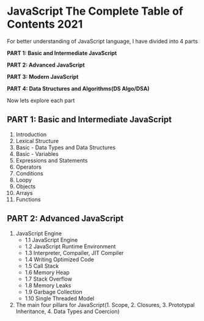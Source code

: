 # JavaScript The Complete Table of Contents 2021

For better understanding of JavaScript language, I have divided into 4 parts

**PART 1: Basic and Intermediate JavaScript**

**PART 2: Advanced JavaScript**

**PART 3: Modern JavaScript**

**PART 4: Data Structures and Algorithms(DS Algo/DSA)**

Now lets explore each part
## PART 1: Basic and Intermediate JavaScript
1. Introduction
2. Lexical Structure
3. Basic - Data Types and Data Structures
4. Basic - Variables
5. Expressions and Statements
6. Operators
7. Conditions
8. Loopy
9. Objects
10. Arrays
11. Functions

## PART 2: Advanced JavaScript
1. JavaScript Engine
   * 1.1 JavaScript Engine
   * 1.2 JavaScript Runtime Environment
   * 1.3 Interpreter, Compailer, JIT Compiler
   * 1.4 Writing Optimized Code
   * 1.5 Call Stack
   * 1.6 Memory Heap
   * 1.7 Stack Overflow
   * 1.8 Memory Leaks
   * 1.9 Garbage Collection
   * 1.10 Single Threaded Model
2. The main four pillars for JavaScript(1. Scope, 2. Closures, 3. Prototypal Inheritance, 4. Data Types and Coercion)
